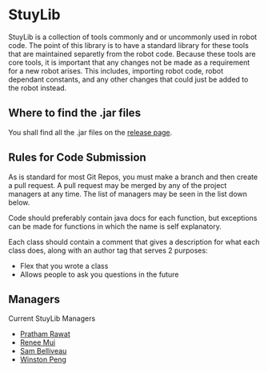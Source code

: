 # StuyLib

StuyLib is a collection of tools commonly and or uncommonly used in robot code.
The point of this library is to have a standard library for these tools that are
maintained separetly from the robot code. Because these tools are core tools, it
is important that any changes not be made as a requirement for a new robot arises.
This includes, importing robot code, robot dependant constants, and any other 
changes that could just be added to the robot instead.


## Where to find the .jar files

You shall find all the .jar files on the [release page](https://github.com/StuyPulse/StuyLib/releases).

## Rules for Code Submission

As is standard for most Git Repos, you must make a branch and then create a pull request. 
A pull request may be merged by any of the project managers at any time. The list of managers
may be seen in the list down below.

Code should preferably contain java docs for each function, but exceptions can be made for
functions in which the name is self explanatory. 

Each class should contain a comment that gives a description for what each class does,
along with an author tag that serves 2 purposes:

 - Flex that you wrote a class
 - Allows people to ask you questions in the future


## Managers

Current StuyLib Managers

 - [Pratham Rawat](https://github.com/PrathamRawat)
 - [Renee Mui](https://github.com/rmui10)
 - [Sam Belliveau](https://github.com/Sam-Belliveau)
 - [Winston Peng](https://github.com/CreativePenguin)

